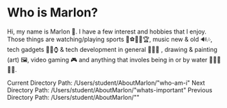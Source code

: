 # Who is Marlon? 
Hi, my name is Marlon 👋.
I have a few interest and hobbies that I enjoy. Those things are watching/playing sports 🏈⚽🏀🎾🏆,
music new & old 🔊🎶, tech gadgets 📲📸⌚ & tech development in general 🧑🏾‍💻 , drawing & painting (art) 🖼️, video gaming 🎮 and anything that involes being in or by water 🏄🏽‍♂️🌊🎣. 


Current Directory Path: /Users/student/AboutMarlon/"who-am-i"
Next Directory Path: /Users/student/AboutMarlon/"whats-important"
Previous Directory Path: /Users/student/AboutMarlon/""
